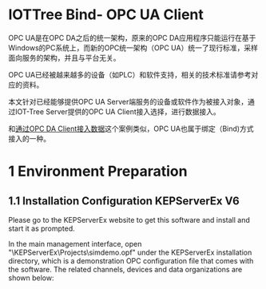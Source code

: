 IOTTree Bind- OPC UA Client
==


OPC UA是在OPC DA之后的统一架构，原来的OPC DA应用程序只能运行在基于Windows的PC系统上，而新的OPC统一架构（OPC
UA）统一了现行标准，采样面向服务的架构，并且与平台无关。

OPC UA已经被越来越多的设备（如PLC）和软件支持，相关的技术标准请参考对应的资料。

本文针对已经能够提供OPC UA Server端服务的设备或软件作为被接入对象，通过IOT-Tree Server提供的OPC UA Client接入选择，进行数据接入。

和[通过OPC DA Client接入数据][case_opc_da]这个案例类似，OPC UA也属于绑定（Bind)方式接入的一种。

# 1 Environment Preparation

## 1.1 Installation Configuration KEPServerEx V6

Please go to the KEPServerEx website to get this software and install and start it as prompted.

In the main management interface, open "\KEPServerEx\Projects\simdemo.opf" under the KEPServerEx installation directory,
which is a demonstration OPC configuration file that comes with the software. The related channels, devices and data
organizations are shown below:


[case_opc_da]: ./case_opc_da.md
